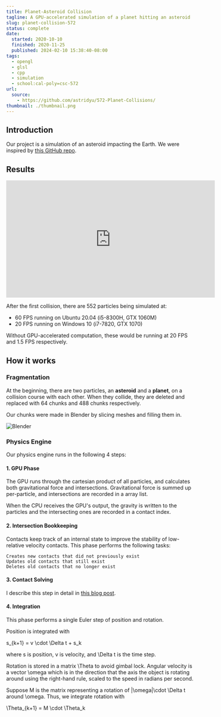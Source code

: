 ```yaml
---
title: Planet-Asteroid Collision
tagline: A GPU-accelerated simulation of a planet hitting an asteroid
slug: planet-collision-572
status: complete
date:
  started: 2020-10-10
  finished: 2020-11-25
  published: 2024-02-10 15:38:40-08:00
tags:
  - opengl
  - glsl
  - cpp
  - simulation
  - school:cal-poly=csc-572
url:
  source:
    - https://github.com/astridyu/572-Planet-Collisions/
thumbnail: ./thumbnail.png
---
```


## Introduction

Our project is a simulation of an asteroid impacting the Earth. We were inspired
by [this GitHub repo](https://github.com/mikkel92/Planet-asteroid-interaction).

## Results

<iframe width="560" height="315" src="https://www.youtube.com/embed/4lHT7ixTdS0" frameborder="0" allow="accelerometer; autoplay; clipboard-write; encrypted-media; gyroscope; picture-in-picture" allowfullscreen></iframe>

After the first collision, there are 552 particles being simulated at:

- 60 FPS running on Ubuntu 20.04 (i5-8300H, GTX 1060M)
- 20 FPS running on Windows 10 (i7-7820, GTX 1070)

Without GPU-accelerated computation, these would be running at 20 FPS and 1.5
FPS respectively.

## How it works

### Fragmentation

At the beginning, there are two particles, an **asteroid** and a **planet**, on
a collision course with each other. When they collide, they are deleted and
replaced with 64 chunks and 488 chunks respectively.

Our chunks were made in Blender by slicing meshes and filling them in.

![Blender](https://i.imgur.com/OtPyYSc.png)

### Physics Engine

Our physics engine runs in the following 4 steps:

#### 1. GPU Phase

The GPU runs through the cartesian product of all particles, and calculates both
gravitational force and intersections. Gravitational force is summed up
per-particle, and intersections are recorded in a array list.

When the CPU receives the GPU's output, the gravity is written to the particles
and the intersecting ones are recorded in a contact index.

#### 2. Intersection Bookkeeping

Contacts keep track of an internal state to improve the stability of
low-relative velocity contacts. This phase performs the following tasks:

    Creates new contacts that did not previously exist
    Updates old contacts that still exist
    Deletes old contacts that no longer exist

#### 3. Contact Solving

I describe this step in detail in
[this blog post](https://astrid.tech/2020/11/22/0/n-body-collision).

#### 4. Integration

This phase performs a single Euler step of position and rotation.

Position is integrated with

<M>s\_{k+1} = v \cdot \Delta t + s_k</M>

where <m>s</m> is position, <m>v</m> is velocity, and <m>\Delta t</m> is the
time step.

Rotation is stored in a matrix <m>\Theta</m> to avoid gimbal lock. Angular
velocity is a vector <m>\omega</m> which is in the direction that the axis the
object is rotating around using the right-hand rule, scaled to the speed in
radians per second.

Suppose <m>M</m> is the matrix representing a rotation of <m>|\omega|\cdot
\Delta t</m> around <m>\omega</m>. Thus, we integrate rotation with

<M>\Theta\_{k+1} = M \cdot \Theta_k</M>
